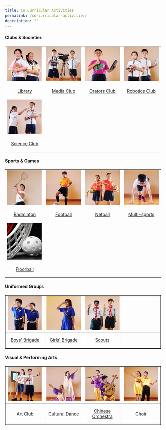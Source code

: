 ```yaml
---
title: Co Curricular Activities
permalink: /co-curricular-activities/
description: ""
---
```

<h4><strong>Clubs &amp; Societies</strong></h4>
<table>
<tbody>
<tr>
<td style="width: 25%;"><a href="/co-curricular-activities/library" target=""><img style="width: 100%;" src="/images/cca1.jpeg" /></a></td>
<td style="width: 25%;"><a href="/co-curricular-activities/media-club" target=""><img style="width: 100%;" src="/images/cca2.jpeg" /></a></td>
<td style="width: 25%;"><a href="/co-curricular-activities/orators-club" target=""><img style="width: 100%;" src="/images/cca3.jpeg" /></a>
<td style="width: 25%;"><a href="/co-curricular-activities/robotics-club" target=""><img style="width: 100%;" src="/images/cca4.jpeg" /></a>
<tr>
<td style="width: 25%;"><p style="text-align: center;"><a href="/co-curricular-activities/library" target="">Library</a></p></td>
<td style="width: 25%;"><p style="text-align: center;"><a href="/co-curricular-activities/media-club" target="">Media Club</a></p></td>
<td style="width: 25%;"><p style="text-align: center;"><a href="/co-curricular-activities/orators-club" target="">Orators Club</a></p></td>
<td style="width: 25%;"><p style="text-align: center;"><a href="/co-curricular-activities/robotics-club" target="">Robotics Club</a></p></td>
	</tr>
<tr>
<td style="width: 25%;"><a href="/co-curricular-activities/science-club" target=""><img style="width: 100%;" src="/images/cca5.jpeg" /></a></td>
<td style="width: 25%;">&nbsp;</td>
<td style="width: 25%;">&nbsp;</td>
<td style="width: 25%;">&nbsp;</td>
</tr>
<tr>
<td style="width: 25%;"><p style="text-align: center;"><a href="/co-curricular-activities/science-club" target="">Science Club</a></p></td>
<td style="width: 25%;">&nbsp;</td>
<td style="width: 25%;">&nbsp;</td>
<td style="width: 25%;">&nbsp;</td>
</tr>
	</tbody>
	</table>
<h4><strong>Sports & Games</strong></h4>
<table>
<tbody>
<tr>
<td style="width: 25%;"><a href="/co-curricular-activities/badminton" target=""><img style="width: 100%;" src="/images/cca6.jpeg" /></a></td>
<td style="width: 25%;"><a href="/co-curricular-activities/football" target=""><img style="width: 100%;" src="/images/cca7.jpeg" /></a></td>
<td style="width: 25%;"><a href="/co-curricular-activities/netball" target=""><img style="width: 100%;" src="/images/cca8.jpeg" /></a></td>
<td style="width: 25%;"><a href="/co-curricular-activities/multi-sports" target=""><img style="width: 100%;" src="/images/cca9.jpeg" /></a></td>
</tr>
<tr>
<td style="width: 25%;"><p style="text-align: center;"><a href="/co-curricular-activities/badminton" target="">Badminton</a></p></td>
<td style="width: 25%;"><p style="text-align: center;"><a href="/co-curricular-activities/football" target="">Football</a></p></td>
<td style="width: 25%;"><p style="text-align: center;"><a href="/co-curricular-activities/netball" target="">Netball</a></p></td>
<td style="width: 25%;"><p style="text-align: center;"><a href="/co-curricular-activities/multi-sports" target="">Multi-sports</a></p></td>
</tr>
<tr>
<td style="width: 25%;"><a href="/co-curricular-activities/floorball" target=""><img style="width: 100%;" src="/images/cca20.jpg" /></a></td>
<td style="width: 25%;">&nbsp;</td>
<td style="width: 25%;">&nbsp;</td>
<td style="width: 25%;">&nbsp;</td>
</tr>
<tr>
<td style="width: 25%;"><p style="text-align: center;"><a href="/co-curricular-activities/badminton" target="">Floorball</a></p></td>
<td style="width: 25%;">&nbsp;</td>
<td style="width: 25%;">&nbsp;</td>
<td style="width: 25%;">&nbsp;</td>
</tr>
</tbody>
</table>
<h4><strong>Uniformed Groups</strong></h4>
<table style="border-collapse: collapse; width: 100%;" border="1">
<tbody>
<tr>
<td style="width: 25%;"><a href="/co-curricular-activities/boys-brigade-n-girls-brigade" target=""><img style="width: 100%;" src="/images/cca10.jpeg" /></a></td>
<td style="width: 25%;"><a href="/co-curricular-activities/boys-brigade-n-girls-brigade" target=""><img style="width: 100%;" src="/images/cca11.jpeg" /></a></td>
<td style="width: 25%;"><a href="/co-curricular-activities/scouts" target=""><img style="width: 100%;" src="/images/cca12.jpeg" /></a></td>
<td style="width: 25%;">&nbsp;</td>
</tr>
<tr>
<td style="width: 25%;"><p style="text-align: center;"><a href="/co-curricular-activities/boys-brigade-n-girls-brigade" target="">Boys' Brigade</a></p></td>
<td style="width: 25%;"><p style="text-align: center;"><a href="/co-curricular-activities/boys-brigade-n-girls-brigade" target="">Girls' Brigade</a></p></td>
<td style="width: 25%;"><p style="text-align: center;"><a href="/co-curricular-activities/scouts" target="">Scouts</a></p></td>
<td style="width: 25%;">&nbsp;</td>
</tr>
</tbody>
</table>
<h4><strong>Visual & Performing Arts</strong></h4>
<table style="border-collapse: collapse; width: 100%;" border="1">
<tbody>
<tr>
<td style="width: 25%;"><a href="/co-curricular-activities/art-club" target=""><img style="width: 100%;" src="/images/cca13.jpeg" /></a></td>
<td style="width: 25%;"><a href="/co-curricular-activities/cultural-dance" target=""><img style="width: 100%;" src="/images/cca18.jpeg" /></a></td>
<td style="width: 25%;"><a href="/co-curricular-activities/chinese-orchestra" target=""><img style="width: 100%;" src="/images/cca15.jpeg" /></a></td>
<td style="width: 25%;"><a href="/co-curricular-activities/choir" target=""><img style="width: 100%;" src="/images/cca16.jpeg" /></a></td>
</tr>
	<tr>
<td style="width: 25%;"><p style="text-align: center;"><a href="/co-curricular-activities/art-club" target="">Art Club</a></p></td>
<td style="width: 25%;"><p style="text-align: center;"><a href="/co-curricular-activities/cultural-dance" target="">Cultural Dance</a></p></td>
<td style="width: 25%;"><p style="text-align: center;"><a href="/co-curricular-activities/chinese-orchestra" target="">Chinese Orchestra</a></p></td>
<td style="width: 25%;"><p style="text-align: center;"><a href="/co-curricular-activities/choir" target="">Choir</a></p></td>
</tr>
</tbody>
</table>